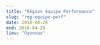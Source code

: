 ```yaml
---
title: "Région équipe Performance"
slug: "reg-equipe-perf"
date: 2018-04-28
end: 2018-04-29
lieu: "Oyonnax"
---
```

